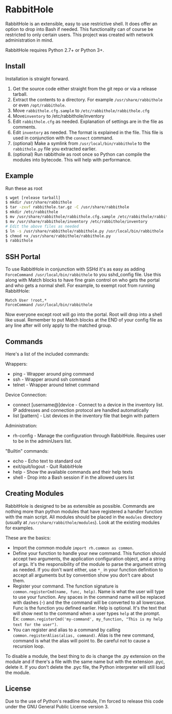 RabbitHole
==========

RabbitHole is an extensible, easy to use restrictive shell. It does offer an option to drop into Bash if needed. This functionality can of course be restricted to only certain users. This project was created with network administration in mind.

RabbitHole requires Python 2.7+ or Python 3+.

Install
-------

Installation is straight forward.

1. Get the source code either straight from the git repo or via a release tarball.
2. Extract the contents to a directory. For example `/usr/share/rabbithole` or even `/opt/rabbithole`.
3. Move `rabbithole.cfg.sample` to `/etc/rabbithole/rabbithole.cfg`
4. Move`inventory` to /etc/rabbithole/inventory
5. Edit `rabbithole.cfg` as needed. Explanation of settings are in the file as comments.
6. Edit `inventory` as needed. The format is explained in the file. This file is used in conjunction with the `connect` command.
7. (optional) Make a symlink from `/usr/local/bin/rabbithole` to the `rabbithole.py` file you extracted earlier.
8. (optional) Run rabbithole as root once so Python can compile the modules into bytecode. This will help with performance.

Example
-------

Run these as root

```bash
$ wget [release tarball]
$ mkdir /usr/share/rabbithole
$ tar -zxvf rabbithole.tar.gz -C /usr/share/rabbithole
$ mkdir /etc/rabbithole
$ mv /usr/share/rabbithole/rabbithole.cfg.sample /etc/rabbithole/rabbithole.cfg
$ mv /usr/share/rabbithole/inventory /etc/rabbithole/inventory
# Edit the above files as needed
$ ln -s /usr/share/rabbithole/rabbithole.py /usr/local/bin/rabbithole
$ chmod +x /usr/share/rabbithole/rabbithole.py
$ rabbithole
```

SSH Portal
----------

To use RabbitHole in conjunction with SSHd it's as easy as adding `ForceCommand /usr/local/bin/rabbithole` to you sshd_config file. Use this along with Match blocks to have fine grain control on who gets the portal and who gets a normal shell. For example, to exempt root from running RabbitHole:

```
Match User !root,*
ForceCommand /usr/local/bin/rabbithole
```

Now everyone except root will go into the portal. Root will drop into a shell like usual. Remember to put Match blocks at the END of your config file as any line after will only apply to the matched group.

Commands
--------

Here's a list of the included commands:

Wrappers:

- ping - Wrapper around ping command
- ssh - Wrapper around ssh command
- telnet - Wrapper around telnet command

Device Connection:

- connect [username@]device - Connect to a device in the inventory list. IP addresses and connection protocol are handled automatically
- list [pattern] - List devices in the inventory file that begin with pattern

Administration:

- rh-config - Manage the configuration through RabbitHole. Requires user to be in the adminUsers list.

"Builtin" commands:

- echo - Echo text to standard out
- exit/quit/logout - Quit RabbitHole
- help - Show the available commands and their help texts
- shell - Drop into a Bash session if in the allowed users list

Creating Modules
----------------

RabbitHole is designed to be as extensible as possible. Commands are nothing more than python modules that have registered a handler function with the main script. All modules should be placed in the `modules` directory (usually at `/usr/share/rabbithole/modules`). Look at the existing modules for examples.

These are the basics:

- Import the common module `import rh.common as common`.
- Define your function to handle your new command. This function should accept two arguments, the application configuration object, and a string of args. It's the responsibility of the module to parse the argument string as needed. If you don't want either, use `*_` in your function definition to accept all arguments but by convention show you don't care about them.
- Register your command. The function signature is `common.registerCmd(name, func, help)`. Name is what the user will type to use your function. Any spaces in the command name will be replaced with dashes (-) and the the command will be converted to all lowercase. Func is the function you defined earlier. Help is optional. It's the text that will show next to the command when a user types `help` at the prompt. Ex: `common.registerCmd('my-command', my_function, "This is my help text for the user")`.
- You can register and alias to a command by calling `common.registerAlias(alias, command)`. Alias is the new command, command is what the alias will point to. Be careful not to cause a recursion loop.

To disable a module, the best thing to do is change the .py extension on the module and if there's a file with the same name but with the extension .pyc, delete it. If you don't delete the .pyc file, the Python interpreter will still load the module.

License
-------

Due to the use of Python's readline module, I'm forced to release this code under the GNU General Public License version 3.
